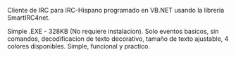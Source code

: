 Cliente de IRC para IRC-Hispano programado en VB.NET usando la libreria SmartIRC4net.

Simple .EXE - 328KB (No requiere instalacion). Solo eventos basicos, sin comandos, decodificacion de texto decorativo, tamaño de texto ajustable, 4 colores disponibles. Simple, funcional y practico.
